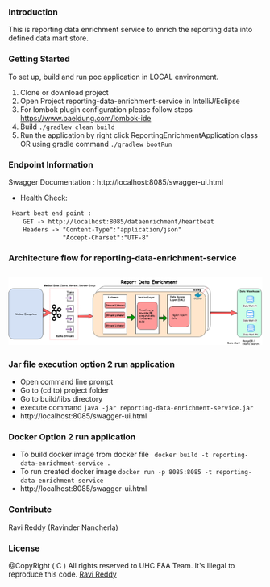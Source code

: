 ### Introduction
This is reporting data enrichment service to enrich the reporting data into defined data mart store.

### Getting Started
To set up, build and run poc application in LOCAL environment.
1.	Clone or download project
2.	Open Project reporting-data-enrichment-service in IntelliJ/Eclipse
3.  For lombok plugin configuration please follow steps https://www.baeldung.com/lombok-ide
3.	Build ``` ./gradlew clean build ```
4.	Run the application by right click ReportingEnrichmentApplication class
    OR using gradle command  ``` ./gradlew bootRun ```

### Endpoint Information
Swagger Documentation : http://localhost:8085/swagger-ui.html
- Health Check:
```
 Heart beat end point :
    GET -> http://localhost:8085/dataenrichment/heartbeat
    Headers -> "Content-Type":"application/json"
               "Accept-Charset":"UTF-8"
```
### Architecture flow for reporting-data-enrichment-service
## ![reporting-data-enrichment-service-logo](misc/report-data-enrichment.png)

### Jar file execution option 2 run application
 - Open command line prompt
 - Go to (cd to) project folder
 - Go to build/libs directory
 - execute command  ``` java -jar reporting-data-enrichment-service.jar ```
 - http://localhost:8085/swagger-ui.html

### Docker Option 2 run application
 - To build docker image from docker file
   ``` docker build -t reporting-data-enrichment-service .```
 - To run created docker image  ``` docker run -p 8085:8085 -t reporting-data-enrichment-service ```
 - http://localhost:8085/swagger-ui.html

### Contribute
Ravi Reddy (Ravinder Nancherla)

### License
@CopyRight ( C ) All rights reserved to UHC E&A Team. It's Illegal to reproduce this code.
[Ravi Reddy](https://www.linkedin.com/in/ravireddy55447/)
